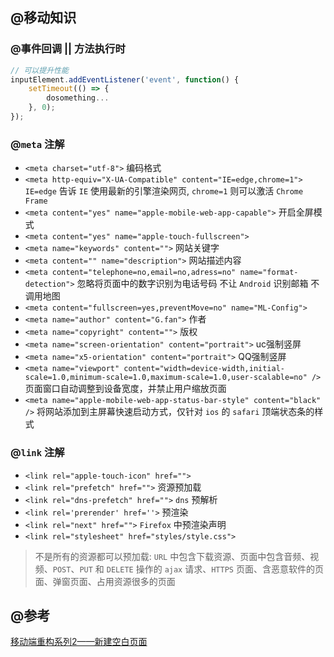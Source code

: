## @移动知识

### @事件回调 || 方法执行时

```javascript
// 可以提升性能
inputElement.addEventListener('event', function() {
    setTimeout(() => {
        dosomething...
    }, 0);
});
```

### @`meta` 注解

- `<meta charset="utf-8">` 编码格式
- `<meta http-equiv="X-UA-Compatible" content="IE=edge,chrome=1">` `IE=edge` 告诉 `IE` 使用最新的引擎渲染网页, `chrome=1` 则可以激活 `Chrome Frame`
- `<meta content="yes" name="apple-mobile-web-app-capable">` 开启全屏模式
- `<meta content="yes" name="apple-touch-fullscreen">`
- `<meta name="keywords" content="">` 网站关键字
- `<meta content="" name="description">` 网站描述内容
- `<meta content="telephone=no,email=no,adress=no" name="format-detection">` 忽略将页面中的数字识别为电话号码 不让 `Android` 识别邮箱 不调用地图
- `<meta content="fullscreen=yes,preventMove=no" name="ML-Config">`
- `<meta name="author" content="G.fan">` 作者
- `<meta name="copyright" content="">` 版权
- `<meta name="screen-orientation" content="portrait">` uc强制竖屏
- `<meta name="x5-orientation" content="portrait">`     QQ强制竖屏
- `<meta name="viewport" content="width=device-width,initial-scale=1.0,minimum-scale=1.0,maximum-scale=1.0,user-scalable=no" />` 页面窗口自动调整到设备宽度，并禁止用户缩放页面
- `<meta name="apple-mobile-web-app-status-bar-style" content="black" />` 将网站添加到主屏幕快速启动方式，仅针对 `ios` 的 `safari` 顶端状态条的样式

### @`link` 注解

- `<link rel="apple-touch-icon" href="">`
- `<link rel="prefetch" href="">` 资源预加载
- `<link rel="dns-prefetch" href="">` `dns` 预解析
- `<link rel='prerender' href=''>` 预渲染
- `<link rel="next" href="">` `Firefox` 中预渲染声明
- `<link rel="stylesheet" href="styles/style.css">`

> 不是所有的资源都可以预加载: `URL` 中包含下载资源、页面中包含音频、视频、`POST`、`PUT` 和 `DELETE` 操作的 `ajax` 请求、`HTTPS` 页面、含恶意软件的页面、弹窗页面、占用资源很多的页面


## @参考

<a href="https://www.w3cplus.com/mobile/mobile-terminal-refactoring-create-page.html" target="_blank">移动端重构系列2——新建空白页面</a>
